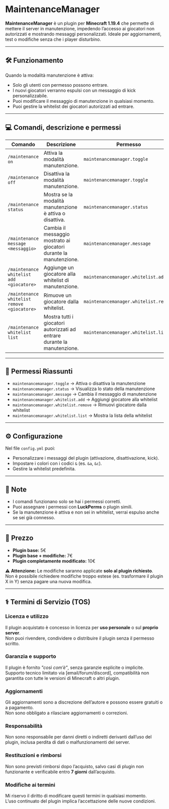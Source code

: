 # MaintenanceManager

**MaintenanceManager** è un plugin per **Minecraft 1.19.4** che permette di mettere il server in manutenzione, impedendo l’accesso ai giocatori non autorizzati e mostrando messaggi personalizzati. Ideale per aggiornamenti, test o modifiche senza che i player disturbino.

---

## 🛠 Funzionamento
Quando la modalità manutenzione è attiva:

- Solo gli utenti con permesso possono entrare.  
- I nuovi giocatori verranno espulsi con un messaggio di kick personalizzabile.  
- Puoi modificare il messaggio di manutenzione in qualsiasi momento.  
- Puoi gestire la whitelist dei giocatori autorizzati ad entrare.

---

## 💻 Comandi, descrizione e permessi

| Comando | Descrizione | Permesso |
|---------|-------------|----------|
| `/maintenance on` | Attiva la modalità manutenzione. | `maintenancemanager.toggle` |
| `/maintenance off` | Disattiva la modalità manutenzione. | `maintenancemanager.toggle` |
| `/maintenance status` | Mostra se la modalità manutenzione è attiva o disattiva. | `maintenancemanager.status` |
| `/maintenance message <messaggio>` | Cambia il messaggio mostrato ai giocatori durante la manutenzione. | `maintenancemanager.message` |
| `/maintenance whitelist add <giocatore>` | Aggiunge un giocatore alla whitelist di manutenzione. | `maintenancemanager.whitelist.add` |
| `/maintenance whitelist remove <giocatore>` | Rimuove un giocatore dalla whitelist. | `maintenancemanager.whitelist.remove` |
| `/maintenance whitelist list` | Mostra tutti i giocatori autorizzati ad entrare durante la manutenzione. | `maintenancemanager.whitelist.list` |

---

## 🔑 Permessi Riassunti

- `maintenancemanager.toggle` → Attiva o disattiva la manutenzione  
- `maintenancemanager.status` → Visualizza lo stato della manutenzione  
- `maintenancemanager.message` → Cambia il messaggio di manutenzione  
- `maintenancemanager.whitelist.add` → Aggiungi giocatore alla whitelist  
- `maintenancemanager.whitelist.remove` → Rimuovi giocatore dalla whitelist  
- `maintenancemanager.whitelist.list` → Mostra la lista della whitelist  

---

## ⚙ Configurazione
Nel file `config.yml` puoi:

- Personalizzare i messaggi del plugin (attivazione, disattivazione, kick).  
- Impostare i colori con i codici `&` (es. `&a`, `&c`).  
- Gestire la whitelist predefinita.

---

## 📢 Note
- I comandi funzionano solo se hai i permessi corretti.  
- Puoi assegnare i permessi con **LuckPerms** o plugin simili.  
- Se la manutenzione è attiva e non sei in whitelist, verrai espulso anche se sei già connesso.

---

## 💸 Prezzo
- **Plugin base:** 5€  
- **Plugin base + modifiche:** 7€  
- **Plugin completamente modificato:** 10€  

⚠️ **Attenzione:** Le modifiche saranno applicate **solo al plugin richiesto**.  
Non è possibile richiedere modifiche troppo estese (es. trasformare il plugin X in Y) senza pagare una nuova modifica.

---

## ⚕️ Termini di Servizio (TOS)

### Licenza e utilizzo
Il plugin acquistato è concesso in licenza per **uso personale** o sul **proprio server**.  
Non puoi rivendere, condividere o distribuire il plugin senza il permesso scritto.

### Garanzia e supporto
Il plugin è fornito *"così com’è"*, senza garanzie esplicite o implicite.  
Supporto tecnico limitato via [email/forum/discord], compatibilità non garantita con tutte le versioni di Minecraft o altri plugin.

### Aggiornamenti
Gli aggiornamenti sono a discrezione dell’autore e possono essere gratuiti o a pagamento.  
Non sono obbligato a rilasciare aggiornamenti o correzioni.

### Responsabilità
Non sono responsabile per danni diretti o indiretti derivanti dall’uso del plugin, inclusa perdita di dati o malfunzionamenti del server.

### Restituzioni e rimborsi
Non sono previsti rimborsi dopo l’acquisto, salvo casi di plugin non funzionante e verificabile entro **7 giorni** dall’acquisto.

### Modifiche ai termini
Mi riservo il diritto di modificare questi termini in qualsiasi momento.  
L’uso continuato del plugin implica l’accettazione delle nuove condizioni.
